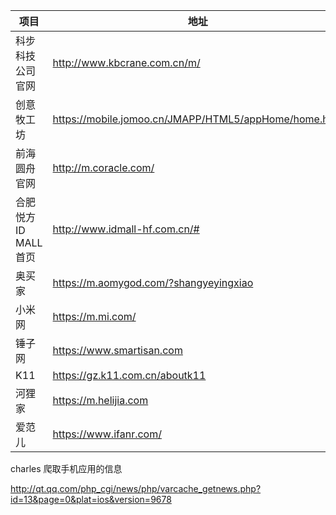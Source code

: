 |项目|地址|
|-|-|
|科步科技公司官网|http://www.kbcrane.com.cn/m/|
|创意牧工坊|https://mobile.jomoo.cn/JMAPP/HTML5/appHome/home.html|
|前海圆舟官网|http://m.coracle.com/|
|合肥悦方ID MALL首页|http://www.idmall-hf.com.cn/#|
|奥买家|https://m.aomygod.com/?shangyeyingxiao|
|小米网|https://m.mi.com/|
|锤子网|https://www.smartisan.com|
|K11|https://gz.k11.com.cn/aboutk11|
|河狸家|https://m.helijia.com|
|爱范儿|https://www.ifanr.com/|

charles 爬取手机应用的信息

http://qt.qq.com/php_cgi/news/php/varcache_getnews.php?id=13&page=0&plat=ios&version=9678